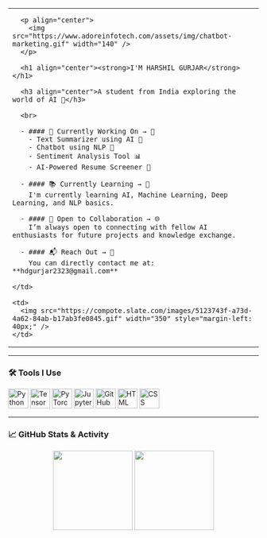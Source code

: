 <table>
  <tr>
    <td>

      <p align="center">
        <img src="https://www.adoreinfotech.com/assets/img/chatbot-marketing.gif" width="140" />
      </p>

      <h1 align="center"><strong>I'M HARSHIL GURJAR</strong></h1>

      <h3 align="center">A student from India exploring the world of AI 🤖</h3>

      <br>

      - #### 🔧 Currently Working On → 🧠  
        - Text Summarizer using AI 📝  
        - Chatbot using NLP 💬  
        - Sentiment Analysis Tool 📊  
        - AI-Powered Resume Screener 📄  

      - #### 📚 Currently Learning → 📘  
        I'm currently learning AI, Machine Learning, Deep Learning, and NLP basics.

      - #### 🤝 Open to Collaboration → 🌐  
        I’m always open to connecting with fellow AI enthusiasts for future projects and knowledge exchange.

      - #### 📬 Reach Out → 📩  
        You can directly contact me at: **hdgurjar2323@gmail.com**

    </td>
    
    <td>
      <img src="https://compote.slate.com/images/5123743f-a73d-4a62-84ab-b17ab3fe0845.gif" width="350" style="margin-left: 40px;" />
    </td>
  </tr>
</table>

---

### 🛠️ Tools I Use

<p align="left">
  <img src="https://cdn.jsdelivr.net/gh/devicons/devicon/icons/python/python-original.svg" width="40" height="40" alt="Python" />
  <img src="https://cdn.jsdelivr.net/gh/devicons/devicon/icons/tensorflow/tensorflow-original.svg" width="40" height="40" alt="TensorFlow" />
  <img src="https://cdn.jsdelivr.net/gh/devicons/devicon/icons/pytorch/pytorch-original.svg" width="40" height="40" alt="PyTorch" />
  <img src="https://cdn.jsdelivr.net/gh/devicons/devicon/icons/jupyter/jupyter-original.svg" width="40" height="40" alt="Jupyter" />
  <img src="https://cdn.jsdelivr.net/gh/devicons/devicon/icons/github/github-original.svg" width="40" height="40" alt="GitHub" />
  <img src="https://cdn.jsdelivr.net/gh/devicons/devicon/icons/html5/html5-original.svg" width="40" height="40" alt="HTML" />
  <img src="https://cdn.jsdelivr.net/gh/devicons/devicon/icons/css3/css3-original.svg" width="40" height="40" alt="CSS" />
</p>

---

### 📈 GitHub Stats & Activity

<p align="center">
  <img src="https://github-readme-stats.vercel.app/api?username=HarshilxAI&show_icons=true&theme=radical" height="160" />
  <img src="https://streak-stats.demolab.com?user=HarshilxAI&theme=radical" height="160"/>
</p>
